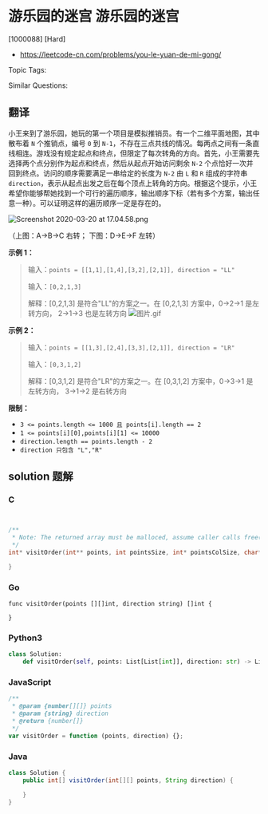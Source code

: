 # 游乐园的迷宫 游乐园的迷宫

[1000088] [Hard]

- https://leetcode-cn.com/problems/you-le-yuan-de-mi-gong/

Topic Tags:

Similar Questions:

## 翻译

小王来到了游乐园，她玩的第一个项目是模拟推销员。有一个二维平面地图，其中散布着 `N` 个推销点，编号 `0` 到 `N-1`，不存在三点共线的情况。每两点之间有一条直线相连。游戏没有规定起点和终点，但限定了每次转角的方向。首先，小王需要先选择两个点分别作为起点和终点，然后从起点开始访问剩余 `N-2` 个点恰好一次并回到终点。访问的顺序需要满足一串给定的长度为 `N-2` 由 `L` 和 `R` 组成的字符串 `direction`，表示从起点出发之后在每个顶点上转角的方向。根据这个提示，小王希望你能够帮她找到一个可行的遍历顺序，输出顺序下标（若有多个方案，输出任意一种）。可以证明这样的遍历顺序一定是存在的。

![Screenshot 2020-03-20 at 17.04.58.png](https://pic.leetcode-cn.com/595b60797d4a461287864a8cd05bba1d3b8760104ff83f43b902fd68477be9c3-Screenshot%202020-03-20%20at%2017.04.58.png)

（上图：A->B->C 右转； 下图：D->E->F 左转）

**示例 1：**

> 输入：`points = [[1,1],[1,4],[3,2],[2,1]], direction = "LL"`
>
> 输入：`[0,2,1,3]`
>
> 解释：\[0,2,1,3\] 是符合"LL"的方案之一。在 \[0,2,1,3\] 方案中，0->2->1 是左转方向， 2->1->3 也是左转方向 ![图片.gif](https://pic.leetcode-cn.com/c01c1efc423b916267c2a3a170266c925c368d62afa047c267cc1020970e55d9-%E5%9B%BE%E7%89%87.gif)

**示例 2：**

> 输入：`points = [[1,3],[2,4],[3,3],[2,1]], direction = "LR"`
>
> 输入：`[0,3,1,2]`
>
> 解释：\[0,3,1,2\] 是符合"LR"的方案之一。在 \[0,3,1,2\] 方案中，0->3->1 是左转方向， 3->1->2 是右转方向

**限制：**

- `3 <= points.length <= 1000 且 points[i].length == 2`
- `1 <= points[i][0],points[i][1] <= 10000`
- `direction.length == points.length - 2`
- `direction 只包含 "L","R"`

## solution 题解

### C

```c


/**
 * Note: The returned array must be malloced, assume caller calls free().
 */
int* visitOrder(int** points, int pointsSize, int* pointsColSize, char* direction, int* returnSize){

}
```

### Go

```golang
func visitOrder(points [][]int, direction string) []int {

}
```

### Python3

```python
class Solution:
    def visitOrder(self, points: List[List[int]], direction: str) -> List[int]:
```

### JavaScript

```javascript
/**
 * @param {number[][]} points
 * @param {string} direction
 * @return {number[]}
 */
var visitOrder = function (points, direction) {};
```

### Java

```java
class Solution {
    public int[] visitOrder(int[][] points, String direction) {

    }
}
```
